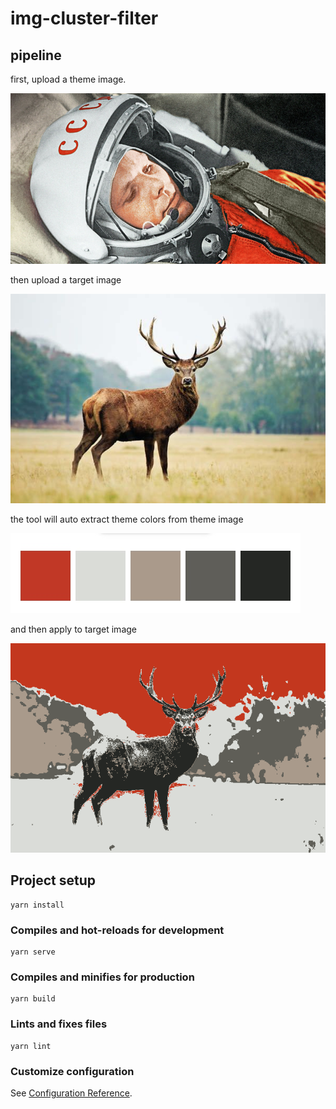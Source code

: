 # img-cluster-filter

## pipeline

first, upload a theme image.

![](./testImgs/theme.jpg)

then upload a target image

![](./testImgs/base.jpg)

the tool will auto extract theme colors from theme image

![](./testImgs/theme_color.jpg)

and then apply to target image

![](./testImgs/ans.png)

## Project setup
```
yarn install
```

### Compiles and hot-reloads for development
```
yarn serve
```

### Compiles and minifies for production
```
yarn build
```

### Lints and fixes files
```
yarn lint
```

### Customize configuration
See [Configuration Reference](https://cli.vuejs.org/config/).
